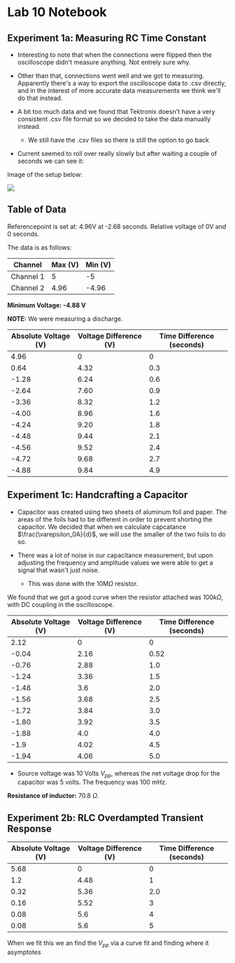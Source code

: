 # Lab 10 Notebook

## Experiment 1a: Measuring RC Time Constant
* Interesting to note that when the connections were flipped then the oscilloscope didn't measure anything. Not entrely sure why. 
* Other than that, connections went well and we got to measuring. Apparently there's a way to export the oscilloscope data to .csv directly, and in the interest of more accurate data measurements we think we'll do that instead. 
* A bit too much data and we found that Tektronix doesn't have a very consistent .csv file format so we decided to take the data manually instead.
  * We still have the .csv files so there is still the option to go back 

* Current seemed to roll over really slowly but after waiting a couple of seconds we can see it:

Image of the setup below:

<img src = "IMG_8107.png">



## Table of Data 

Referencepoint is set at: 4.96V at -2.68 seconds. Relative voltage of 0V and 0 seconds.

The data is as follows:

| Channel| Max (V)| Min (V) | 
|-| -| -|
Channel 1 | 5| -5
Channel 2| 4.96| -4.96

**Minimum Voltage: -4.88 V**

**NOTE:** We were measuring a discharge.

| Absolute Voltage (V) | Voltage Difference (V) | Time Difference (seconds) |
| ----------- | ----------- | --------- |
|  4.96|    0| 0 |
| 0.64| 4.32 | 0.3 |
| -1.28 | 6.24| 0.6 |
|-2.64| 7.60| 0.9 |
-3.36 | 8.32 | 1.2
-4.00 | 8.96 | 1.6
-4.24 | 9.20 | 1.8
-4.48 | 9.44 | 2.1
-4.56 | 9.52 | 2.4
-4.72 | 9.68 | 2.7
-4.88 | 9.84 | 4.9

## Experiment 1c: Handcrafting a Capacitor

* Capacitor was created using two sheets of aluminum foil and paper. The areas of the foils had to be different in order to prevent shorting the capacitor. We decided that when we calculate capcatance $\frac{\varepsilon_0A}{d}$, we will use the smaller of the two foils to do so.

* There was a lot of noise in our capacitance measurement, but upon adjusting the frequency and amplitude values we were able to get a signal that wasn't just noise.
  * This was done with the 10M$\Omega$ resistor.

We found that we got a good curve when the resistor attached was $100 k\Omega$, with DC coupling in the oscilloscope.

| Absolute Voltage (V) | Voltage Difference (V) | Time Difference (seconds) |
| ----------- | ----------- | --------- |
| 2.12| 0 | 0|
|-0.04| 2.16 | 0.52|
|-0.76| 2.88 | 1.0|
|-1.24|3.36|1.5
|-1.48| 3.6| 2.0|
|-1.56|3.68|2.5|
|-1.72|3.84|3.0|
|-1.80|3.92|3.5|
|-1.88|4.0|4.0|
|-1.9| 4.02 | 4.5|
|-1.94| 4.06| 5.0|

* Source voltage was 10 Volts $V_{pp}$, whereas the net voltage drop for the capacitor was 5 volts. <!-- try to verify whether this value is right--> The frequency was $100 \ \text{mHz}$.

**Resistance of inductor:** 70.8 $\Omega$.

## Experiment 2b: RLC Overdampted Transient Response

| Absolute Voltage (V) | Voltage Difference (V) | Time Difference (seconds) |
| ----------- | ----------- | --------- |
5.68 | 0 | 0
1.2 | 4.48 | 1
0.32| 5.36| 2.0
0.16| 5.52|3
0.08 | 5.6 | 4|
0.08 |5.6 | 5

When we fit this we an find the $V_{pp}$ via a curve fit and finding where it asymptotes